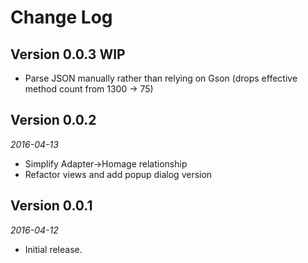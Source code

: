 Change Log
==========

## Version 0.0.3 WIP

 *  Parse JSON manually rather than relying on Gson (drops effective method count from 1300 -> 75)

## Version 0.0.2

_2016-04-13_

 *  Simplify Adapter->Homage relationship
 *  Refactor views and add popup dialog version

## Version 0.0.1

_2016-04-12_

 *  Initial release.
